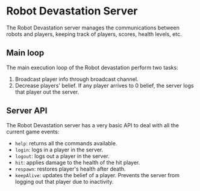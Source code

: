 # Robot Devastation Server

The Robot Devastation server manages the communications between robots and players, keeping track of players, scores, health levels, etc.

## Main loop

The main execution loop of the Robot devastation perform two tasks:

1. Broadcast player info through broadcast channel.
2. Decrease players' belief. If any player arrives to 0 belief, the server logs that 
player out the server.

## Server API

The Robot Devastation server has a very basic API to deal with all the current game events:

* `help`: returns all the commands available.
* `login`: logs in a player in the server.
* `logout`: logs out a player in the server.
* `hit`: applies damage to the health of the hit player.
* `respawn`: restores player's health after death.
* `keepAlive`: updates the belief of a player. Prevents the server from logging out that player due to inactivity.
